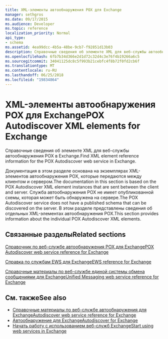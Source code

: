 ```yaml
---
title: XML-элементы автообнаружения POX для Exchange
manager: sethgros
ms.date: 09/17/2015
ms.audience: Developer
ms.topic: reference
localization_priority: Normal
api_type:
- schema
ms.assetid: 4ea99dcc-4b5a-48be-9cb7-f92851d13b03
description: Справочные сведения об элементе XML для веб-службы автообнаружения POX в Exchange.
ms.openlocfilehash: 6fb7b34d366e2d1d72c32d4c3e76f4b19266a6c5
ms.sourcegitcommit: 34041125dc8c5f993b21cebfc4f8b72f0fd2cb6f
ms.translationtype: MT
ms.contentlocale: ru-RU
ms.lasthandoff: 06/25/2018
ms.locfileid: "19834864"
---
```

# <a name="pox-autodiscover-xml-elements-for-exchange"></a><span data-ttu-id="0120c-103">XML-элементы автообнаружения POX для Exchange</span><span class="sxs-lookup"><span data-stu-id="0120c-103">POX Autodiscover XML elements for Exchange</span></span>

<span data-ttu-id="0120c-104">Справочные сведения об элементе XML для веб-службы автообнаружения POX в Exchange.</span><span class="sxs-lookup"><span data-stu-id="0120c-104">Find XML element reference information for the POX Autodiscover web service in Exchange.</span></span>
  
<span data-ttu-id="0120c-105">Документация в этом разделе основана на экземплярах XML-элементов автообнаружения POX, которые передаются между клиентом и сервером.</span><span class="sxs-lookup"><span data-stu-id="0120c-105">The documentation in this section is based on the POX Autodiscover XML element instances that are sent between the client and server.</span></span> <span data-ttu-id="0120c-106">Служба автообнаружения POX не имеет опубликованной схемы, которая может быть обнаружена на сервере.</span><span class="sxs-lookup"><span data-stu-id="0120c-106">The POX Autodiscover service does not have a published schema that can be discovered on the server.</span></span> <span data-ttu-id="0120c-107">В этом разделе представлены сведения об отдельных XML-элементах автообнаружения POX.</span><span class="sxs-lookup"><span data-stu-id="0120c-107">This section provides information about the individual POX Autodiscover XML elements.</span></span>
  
## <a name="related-sections"></a><span data-ttu-id="0120c-108">Связанные разделы</span><span class="sxs-lookup"><span data-stu-id="0120c-108">Related sections</span></span>
<span data-ttu-id="0120c-109"><a name="bk_RelatedSections"> </a></span><span class="sxs-lookup"><span data-stu-id="0120c-109"><a name="bk_RelatedSections"> </a></span></span>

[<span data-ttu-id="0120c-110">Справочник по веб-службе автообнаружения POX для Exchange</span><span class="sxs-lookup"><span data-stu-id="0120c-110">POX Autodiscover web service reference for Exchange</span></span>](pox-autodiscover-web-service-reference-for-exchange.md)
  
[<span data-ttu-id="0120c-111">Справка по службам EWS для Exchange</span><span class="sxs-lookup"><span data-stu-id="0120c-111">EWS reference for Exchange</span></span>](ews-reference-for-exchange.md)
  
[<span data-ttu-id="0120c-112">Справочные материалы по веб-службе единой системы обмена сообщениями для Exchange</span><span class="sxs-lookup"><span data-stu-id="0120c-112">Unified Messaging web service reference for Exchange</span></span>](unified-messaging-web-service-reference-for-exchange.md)
  
## <a name="see-also"></a><span data-ttu-id="0120c-113">См. также</span><span class="sxs-lookup"><span data-stu-id="0120c-113">See also</span></span>

- [<span data-ttu-id="0120c-114">Справочные материалы по веб-службе автообнаружения для Exchange</span><span class="sxs-lookup"><span data-stu-id="0120c-114">Autodiscover web service reference for Exchange</span></span>](autodiscover-web-service-reference-for-exchange.md)
- [<span data-ttu-id="0120c-115">Автообнаружение для Exchange</span><span class="sxs-lookup"><span data-stu-id="0120c-115">Autodiscover for Exchange</span></span>](../exchange-web-services/autodiscover-for-exchange.md)
- [<span data-ttu-id="0120c-116">Начать работу с использованием веб-служб Exchange</span><span class="sxs-lookup"><span data-stu-id="0120c-116">Start using web services in Exchange</span></span>](../exchange-web-services/start-using-web-services-in-exchange.md)
    

